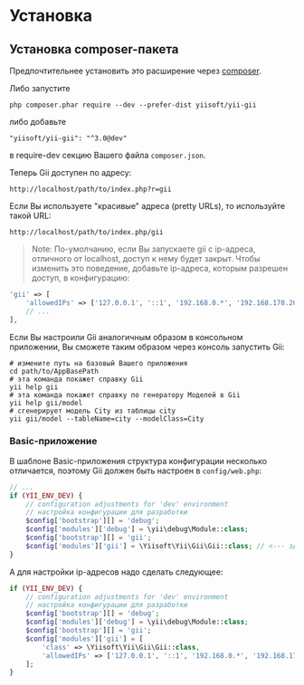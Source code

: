 Установка
============

## Установка composer-пакета

Предпочтительнее установить это расширение через [composer](https://getcomposer.org/download/).

Либо запустите

```
php composer.phar require --dev --prefer-dist yiisoft/yii-gii
```

либо добавьте

```
"yiisoft/yii-gii": "^3.0@dev"
```

в require-dev секцию Вашего файла `composer.json`.

Теперь Gii доступен по адресу:

```
http://localhost/path/to/index.php?r=gii
```

Если Вы используете "красивые" адреса (pretty URLs), то используйте такой URL:

```
http://localhost/path/to/index.php/gii
```

> Note: По-умолчанию, если Вы запускаете gii с ip-адреса, отличного от localhost, доступ к нему будет закрыт.
> Чтобы изменить это поведение, добавьте ip-адреса, которым разрешен доступ, в конфигурацию:
>
```php
'gii' => [
    'allowedIPs' => ['127.0.0.1', '::1', '192.168.0.*', '192.168.178.20'] // настройте, как Вам нужно здесь
    // ...
],
```
Если Вы настроили Gii аналогичным образом в консольном приложении, Вы сможете таким образом через консоль запустить Gii:

```
# измените путь на базовый Вашего приложения
cd path/to/AppBasePath
# эта команда покажет справку Gii
yii help gii
# эта команда покажет справку по генератору Моделей в Gii
yii help gii/model
# сгенерирует модель City из таблицы city
yii gii/model --tableName=city --modelClass=City
```

### Basic-приложение

В шаблоне Basic-приложения структура конфигурации несколько отличается, поэтому Gii должен быть
настроен в `config/web.php`:

```php
// ...
if (YII_ENV_DEV) {
    // configuration adjustments for 'dev' environment
    // настройка конфигурации для разработки
    $config['bootstrap'][] = 'debug';
    $config['modules']['debug'] = \yii\debug\Module::class;
    $config['bootstrap'][] = 'gii';
    $config['modules']['gii'] = \Yiisoft\Yii\Gii\Gii::class; // <--- здесь
}
```
А для настройки ip-адресов надо сделать следующее:
```php
if (YII_ENV_DEV) {
    // configuration adjustments for 'dev' environment
    // настройка конфигурации для разработки
    $config['bootstrap'][] = 'debug';
    $config['modules']['debug'] = \yii\debug\Module::class;
    $config['bootstrap'][] = 'gii';
    $config['modules']['gii'] = [
        'class' => \Yiisoft\Yii\Gii\Gii::class,
        'allowedIPs' => ['127.0.0.1', '::1', '192.168.0.*', '192.168.178.20'],
    ];
}
```
